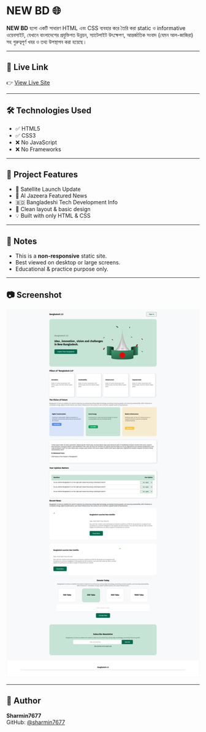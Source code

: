 # NEW BD 🌐

**NEW BD** হলো একটি সাধারণ HTML এবং CSS ব্যবহার করে তৈরি করা static ও informative ওয়েবসাইট, যেখানে বাংলাদেশের প্রযুক্তিগত উন্নয়ন, স্যাটেলাইট উৎক্ষেপণ, আন্তর্জাতিক সংবাদ (যেমন আল-জাজিরা) সহ গুরুত্বপূর্ণ খবর ও তথ্য উপস্থাপন করা হয়েছে।

---

## 🚀 Live Link

👉 [View Live Site](https://sharmin7677.github.io/New_BD/)



---

## 🛠️ Technologies Used

- ✅ HTML5
- ✅ CSS3
- ❌ No JavaScript
- ❌ No Frameworks

---

## 📂 Project Features

- 📡 Satellite Launch Update
- 📰 Al Jazeera Featured News
- 🇧🇩 Bangladeshi Tech Development Info
- 📱 Clean layout & basic design
- 💡 Built with only HTML & CSS

---

## 📌 Notes

- This is a **non-responsive** static site.
- Best viewed on desktop or large screens.
- Educational & practice purpose only.

---

## 📷 Screenshot
![alt text](webpage.png)


---

## 👤 Author

**Sharmin7677**  
GitHub: [@sharmin7677](https://github.com/sharmin7677)
